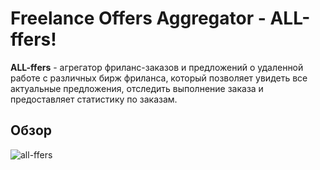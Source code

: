 # Freelance Offers Aggregator - ALL-ffers!

**ALL-ffers** - агрегатор фриланс-заказов и предложений о удаленной работе с различных бирж фриланса, который позволяет увидеть все актуальные предложения, отследить выполнение заказа и предоставляет статистику по заказам.

## Обзор
![all-ffers](https://github.com/re-mark/freelance-offers-aggregator/blob/master/readme-assets/frellance.gif)
